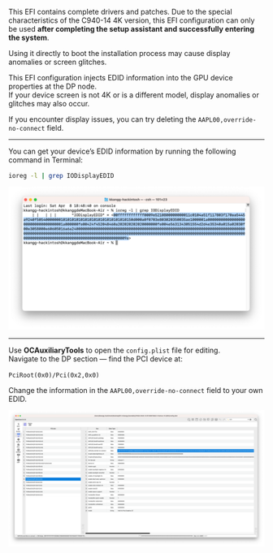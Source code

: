 This EFI contains complete drivers and patches. Due to the special characteristics of the C940-14 4K version, this EFI configuration can only be used **after completing the setup assistant and successfully entering the system**.

Using it directly to boot the installation process may cause display anomalies or screen glitches.

This EFI configuration injects EDID information into the GPU device properties at the DP node.  
If your device screen is not 4K or is a different model, display anomalies or glitches may also occur.

If you encounter display issues, you can try deleting the `AAPL00,override-no-connect` field.

---

You can get your device’s EDID information by running the following command in Terminal:

```bash
ioreg -l | grep IODisplayEDID
```

![Config.plist DP Section](img/Picture1.png)

---

Use **OCAuxiliaryTools** to open the `config.plist` file for editing.  
Navigate to the DP section — find the PCI device at:

`PciRoot(0x0)/Pci(0x2,0x0)`

Change the information in the `AAPL00,override-no-connect` field to your own EDID.

![Change the information](img/Picture2.png)
